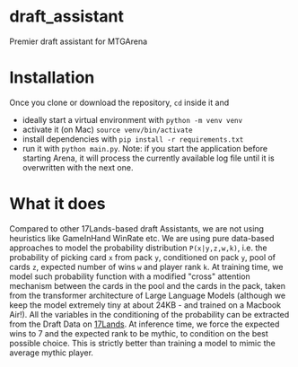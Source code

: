 # draft_assistant
Premier draft assistant for MTGArena

# Installation
Once you clone or download the repository, `cd` inside it and
- ideally start a virtual environment with `python -m venv venv`
- activate it (on Mac) `source venv/bin/activate`
- install dependencies with `pip install -r requirements.txt`
- run it with `python main.py`. Note: if you start the application before starting Arena, it will process the currently available log file until it is overwritten with the next one.

# What it does
Compared to other 17Lands-based draft Assistants, we are not using heuristics like GameInHand WinRate etc. We are using pure data-based approaches to model the probability distribution `P(x|y,z,w,k)`, i.e. the probability of picking card `x` from pack `y`, conditioned on pack `y`, pool of cards `z`, expected number of wins `w` and player rank `k`.
At training time, we model such probability function with a modified "cross" attention mechanism between the cards in the pool and the cards in the pack, taken from the transformer architecture of Large Language Models (although we keep the model extremely tiny at about 24KB - and trained on a Macbook Air!). All the variables in the conditioning of the probability can be extracted from the Draft Data on [17Lands]([url](https://www.17lands.com/public_datasets)).
At inference time, we force the expected wins to 7 and the expected rank to be mythic, to condition on the best possible choice. This is strictly better than training a model to mimic the average mythic player.
